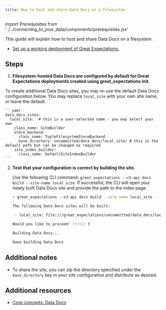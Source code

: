 ```yaml
---
title: How to host and share Data Docs on a filesystem
---
```

import Prerequisites from '../../connecting_to_your_data/components/prerequisites.jsx'

This guide will explain how to host and share Data Docs on a filesystem.

<Prerequisites>

- [Set up a working deployment of Great Expectations.](../../../tutorials/getting_started/intro.md)

</Prerequisites>

Steps
-----

1. **Filesystem-hosted Data Docs are configured by default for Great Expectations deployments created using great_expectations init.**

  To create additional Data Docs sites, you may re-use the default Data Docs configuration below. You may replace ``local_site`` with your own site name, or leave the default.

    ```yaml
    data_docs_sites:
      local_site:  # this is a user-selected name - you may select your own
        class_name: SiteBuilder
        store_backend:
          class_name: TupleFilesystemStoreBackend
          base_directory: uncommitted/data_docs/local_site/ # this is the default path but can be changed as required
        site_index_builder:
          class_name: DefaultSiteIndexBuilder
    ```

2. **Test that your configuration is correct by building the site.**

    Use the following CLI command: ``great_expectations --v3-api docs build --site-name local_site``. If successful, the CLI will open your newly built Data Docs site and provide the path to the index page.

    ```bash
    > great_expectations --v3-api docs build --site-name local_site

    The following Data Docs sites will be built:

     - local_site: file:///great_expectations/uncommitted/data_docs/local_site/index.html

    Would you like to proceed? [Y/n]: Y

    Building Data Docs...

    Done building Data Docs
    ```

Additional notes
----------------

- To share the site, you can zip the directory specified under the ``base_directory`` key in your site configuration and distribute as desired.

Additional resources
--------------------

- [Core concepts: Data Docs](../../../reference/data-docs.md)
